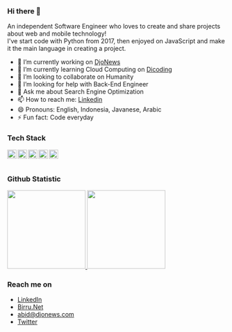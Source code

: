 ### Hi there 👋

<!--
**musaabid/musaabid** is a ✨ _special_ ✨ repository because its `README.md` (this file) appears on your GitHub profile.

Here are some ideas to get you started:
-->

An independent Software Engineer who loves to create and share projects about web and mobile technology!
<br>
I've start code with Python from 2017, then enjoyed on JavaScript and make it the main language in creating a project.


- 🔭 I’m currently working on [DjoNews](https://djonews.com/)
- 🌱 I’m currently learning Cloud Computing on [Dicoding](https://www.dicoding.com/learningpaths/52)
- 👯 I’m looking to collaborate on Humanity
- 🤔 I’m looking for help with Back-End Engineer
- 💬 Ask me about Search Engine Optimization
- 📫 How to reach me: [Linkedin](https://www.linkedin.com/in/musaabid/)
- 😄 Pronouns: English, Indonesia, Javanese, Arabic
- ⚡ Fun fact: Code everyday

### Tech Stack
  <a href="#"><img align="left" alt="JavaScript" title="JavaScript" width="21px" src="https://upload.wikimedia.org/wikipedia/commons/9/99/Unofficial_JavaScript_logo_2.svg" /></a>
  <a href="https://nodejs.org/"><img align="left" alt="NodeJS" title="NodeJS" width="21px" src="https://seeklogo.com/images/N/nodejs-logo-FBE122E377-seeklogo.com.png" /></a>
  <a href="https://reactjs.org/"><img align="left" alt="React" title="React" width="21px" src="https://cdn.worldvectorlogo.com/logos/react-2.svg" /></a>
  <a href="https://hapi.dev/"><img align="left" alt="Hapi" title="Hapi (NodeJS HTTP Framework)" width="21px" src="https://avatars.githubusercontent.com/u/3774533?s=200&v=4" /></a>
  <a href="https://nextjs.org/"><img align="left" alt="Next" title="Next (React SSR Framework)" width="21px" src="https://iconape.com/wp-content/files/gm/82643/svg/next-js.svg" /></a>
  <br>
  <br>

### Github Statistic
<p align="left">
<a href="https://github.com/musaabid">
  <img height="180em" src="https://github-readme-stats-eight-theta.vercel.app/api?username=musaabid&show_icons=true&theme=algolia&include_all_commits=true&count_private=true"/>
  <img height="180em" src="https://github-readme-stats-eight-theta.vercel.app/api/top-langs/?username=musaabid&layout=compact&langs_count=8&theme=algolia"/>
</a>
</p>

### Reach me on
- <a href="https://linkedin.com/in/musaabid/">LinkedIn</a>
- <a href="https://www.birru.net">Birru.Net</a>
- abid@djonews.com
- <a href="https://twitter/musaabid">Twitter</a>
